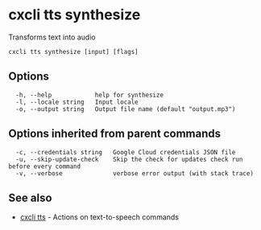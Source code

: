 # cxcli tts synthesize

Transforms text into audio

```
cxcli tts synthesize [input] [flags]
```

## Options

```
  -h, --help            help for synthesize
  -l, --locale string   Input locale
  -o, --output string   Output file name (default "output.mp3")
```

## Options inherited from parent commands

```
  -c, --credentials string   Google Cloud credentials JSON file
  -u, --skip-update-check    Skip the check for updates check run before every command
  -v, --verbose              verbose error output (with stack trace)
```

## See also

* [cxcli tts](/cmd/cxcli_tts/)	 - Actions on text-to-speech commands

